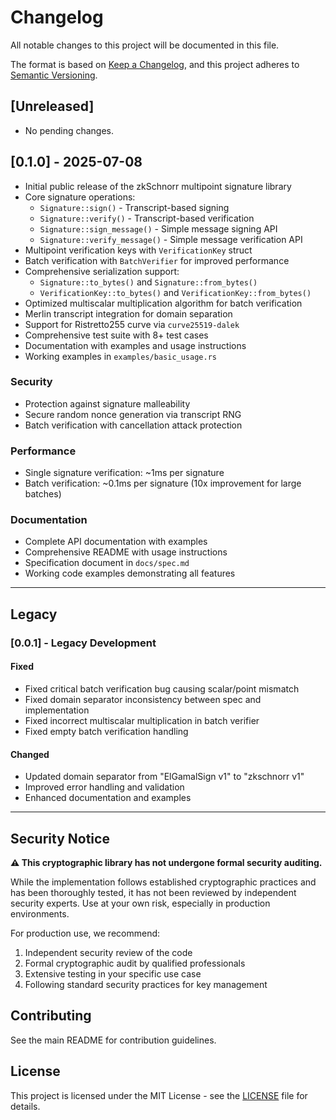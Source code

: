 # Changelog

All notable changes to this project will be documented in this file.

The format is based on [Keep a Changelog](https://keepachangelog.com/en/1.0.0/),
and this project adheres to [Semantic Versioning](https://semver.org/spec/v2.0.0.html).

## [Unreleased]
- No pending changes.

## [0.1.0] - 2025-07-08

- Initial public release of the zkSchnorr multipoint signature library
- Core signature operations:
  - `Signature::sign()` - Transcript-based signing
  - `Signature::verify()` - Transcript-based verification
  - `Signature::sign_message()` - Simple message signing API
  - `Signature::verify_message()` - Simple message verification API
- Multipoint verification keys with `VerificationKey` struct
- Batch verification with `BatchVerifier` for improved performance
- Comprehensive serialization support:
  - `Signature::to_bytes()` and `Signature::from_bytes()`
  - `VerificationKey::to_bytes()` and `VerificationKey::from_bytes()`
- Optimized multiscalar multiplication algorithm for batch verification
- Merlin transcript integration for domain separation
- Support for Ristretto255 curve via `curve25519-dalek`
- Comprehensive test suite with 8+ test cases
- Documentation with examples and usage instructions
- Working examples in `examples/basic_usage.rs`

### Security
- Protection against signature malleability
- Secure random nonce generation via transcript RNG
- Batch verification with cancellation attack protection

### Performance
- Single signature verification: ~1ms per signature
- Batch verification: ~0.1ms per signature (10x improvement for large batches)

### Documentation
- Complete API documentation with examples
- Comprehensive README with usage instructions
- Specification document in `docs/spec.md`
- Working code examples demonstrating all features

---
## Legacy
### [0.0.1] - Legacy Development
#### Fixed
- Fixed critical batch verification bug causing scalar/point mismatch
- Fixed domain separator inconsistency between spec and implementation
- Fixed incorrect multiscalar multiplication in batch verifier
- Fixed empty batch verification handling

#### Changed
- Updated domain separator from "ElGamalSign v1" to "zkschnorr v1"
- Improved error handling and validation
- Enhanced documentation and examples

---

## Security Notice

**⚠️ This cryptographic library has not undergone formal security auditing.**

While the implementation follows established cryptographic practices and has been thoroughly tested, it has not been reviewed by independent security experts. Use at your own risk, especially in production environments.

For production use, we recommend:
1. Independent security review of the code
2. Formal cryptographic audit by qualified professionals
3. Extensive testing in your specific use case
4. Following standard security practices for key management

## Contributing

See the main README for contribution guidelines.

## License

This project is licensed under the MIT License - see the [LICENSE](LICENSE) file for details.